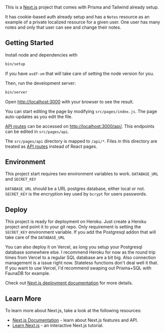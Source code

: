 This is a [Next.js](https://nextjs.org/) project that comes with Prisma and Tailwind already setup.

It has cookie-based auth already setup and has a `Notes` resource as an example of a private localized resource for a given user. One user has many notes and only that user can see and change their notes.

## Getting Started

Install node and dependencies with
```bash
bin/setup
```

If you have `asdf-vm` that will take care of setting the node version for you.

Then, run the development server:

```bash
bin/server
```

Open [http://localhost:3000](http://localhost:3000) with your browser to see the result.

You can start editing the page by modifying `src/pages/index.js`. The page auto-updates as you edit the file.

[API routes](https://nextjs.org/docs/api-routes/introduction) can be accessed on [http://localhost:3000/api/](http://localhost:3000/api). This endpoints can be edited in `src/pages/api`.

The `src/pages/api` directory is mapped to `/api/*`. Files in this directory are treated as [API routes](https://nextjs.org/docs/api-routes/introduction) instead of React pages.

## Environment

This project start requires two environment variables to work. `DATABASE_URL` and `SECRET_KEY`

`DATABASE_URL` should be a URL postgres database, either local or not.
`SECRET_KEY` is the encryption key used by `bcrypt` for users passwords.

## Deploy

This project is ready for deployment on Heroku. Just create a Heroku project and point it to your git repo. Only requirement is setting the `SECRET_KEY` environment variable. If you add the Postgresql addon that will take care of the `DATABASE_URL`

You can also deploy it on Vercel, as long you setup your Postgresql database somewhere else. I recommend Heroku for now as the round trip times from Vercel to a regular SQL database are a bit big. Also connection management is a issue right now. Stateless functions don't deal well it that. If you want to use Vercel, I'd recommend swaping out Prisma+SQL with FaunaDB for example.

Check out [Next.js deployment documentation](https://nextjs.org/docs/deployment) for more details.

## Learn More

To learn more about Next.js, take a look at the following resources:

- [Next.js Documentation](https://nextjs.org/docs) - learn about Next.js features and API.
- [Learn Next.js](https://nextjs.org/learn) - an interactive Next.js tutorial.
